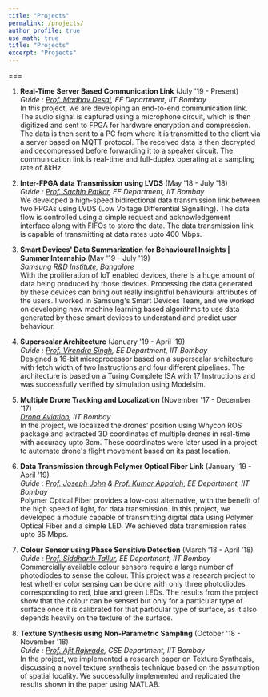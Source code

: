 ```yaml
---
title: "Projects"
permalink: /projects/
author_profile: true
use_math: true
title: "Projects"
excerpt: "Projects"
---
```


<!-- Projects: -->
===
1.  **Real-Time Server Based Communication Link** (July '19 - Present) <br/>
    *Guide : [Prof. Madhav Desai](https://www.ee.iitb.ac.in/web/people/faculty/home/madhav), EE Department, IIT Bombay* <br/>
    In this project, we are developing an end-to-end communication link. The audio signal is captured using a microphone circuit, which is then digitized and sent to FPGA for hardware encryption and compression. The data is then sent to a PC from where it is transmitted to the client via a server based on MQTT protocol. The received data is then decrypted and decompressed before forwarding it to a speaker circuit. The communication link is real-time and full-duplex operating at a sampling rate of 8kHz.
    
2.  **Inter-FPGA data Transmission using LVDS** (May '18 - July '18) <br/>
    *Guide : [Prof. Sachin Patkar](https://www.ee.iitb.ac.in/wiki/faculty/patkar), EE Department, IIT Bombay* <br/>
    We developed a high-speed bidirectional data transmission link between two FPGAs using LVDS (Low Voltage Differential Signalling). The data flow is controlled using a simple request and acknowledgement interface along with FIFOs to store the data. The data transmission link is capable of transmitting at data rates upto 400 Mbps. 
    
3.  **Smart Devices' Data Summarization for Behavioural Insights | Summer Internship** (May '19 - July '19) <br/>
    *Samsung R&D Institute, Bangalore* <br/>
    With the proliferation of IoT enabled devices, there is a huge amount of data being produced by those devices. Processing the data generated by these devices can bring out really insightful behavioural attributes of the users. I worked in Samsung's Smart Devices Team, and we worked on developing new machine learning based algorithms to use data generated by these smart devices to understand and predict user behaviour.


4.  **Superscalar Architecture** (January '19 - April '19) <br/>
    *Guide : [Prof. Virendra Singh](https://www.ee.iitb.ac.in/~viren/), EE Department, IIT Bombay* <br/>
    Designed a 16-bit microprocessor based on a superscalar architecture with fetch width of two Instructions and four different pipelines. The architecture is based on a Turing Complete ISA with 17 Instructions and was successfully verified by simulation using Modelsim.
    
5.  **Multiple Drone Tracking and Localization** (November '17 - December '17) <br/>
    *[Drona Aviation](https://www.dronaaviation.com/), IIT Bombay* <br/>
    In the project, we localized the drones' position using Whycon ROS package and extracted 3D coordinates of multiple drones in real-time with accuracy upto 3cm. These coordinates were later used in a project to automate drone's flight movement based on its past location.

6.  **Data Transmission through Polymer Optical Fiber Link** (January '19 - April '19) <br/>
    *Guide : [Prof. Joseph John](https://www.ee.iitb.ac.in/wiki/faculty/jjohn) & [Prof. Kumar Appaiah](https://www.ee.iitb.ac.in/~akumar/), EE Department, IIT Bombay* <br/>
    Polymer Optical Fiber provides a low-cost alternative, with the benefit of the high speed of light, for data transmission. In this project, we developed a module capable of transmitting digital data using Polymer Optical Fiber and a simple LED. We achieved data transmission rates upto 35 Mbps.
    
7.  **Colour Sensor using Phase Sensitive Detection** (March '18 - April '18) <br/>
    *Guide : [Prof. Siddharth Tallur](https://www.ee.iitb.ac.in/web/people/faculty/home/stallur), EE Department, IIT Bombay* <br/>
    Commercially available colour sensors require a large number of photodiodes to sense the colour. This project was a research project to test whether color sensing can be done with only three photodiodes corresponding to red, blue and green LEDs. The results from the project show that the colour can be sensed but only for a particular type of surface once it is calibrated for that particular type of surface, as it also depends heavily on the texture of the surface.
    
8.  **Texture Synthesis using Non-Parametric Sampling** (October '18 - November '18) <br/>
    *Guide : [Prof. Ajit Rajwade](https://www.cse.iitb.ac.in/~ajitvr/), CSE Department, IIT Bombay* <br/>
    In the project, we implemented a research paper on Texture Synthesis, discussing a novel texture synthesis technique based on the assumption of spatial locality. We successfully implemented and replicated the results shown in the paper using MATLAB.
